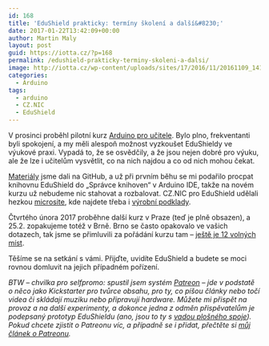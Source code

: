 ```yaml
---
id: 168
title: 'EduShield prakticky: termíny školení a další&#8230;'
date: 2017-01-22T13:42:09+00:00
author: Martin Maly
layout: post
guid: https://iotta.cz/?p=168
permalink: /edushield-prakticky-terminy-skoleni-a-dalsi/
image: http://iotta.cz/wp-content/uploads/sites/17/2016/11/20161109_141054.jpg
categories:
  - Arduino
tags:
  - arduino
  - CZ.NIC
  - EduShield
---
```

V prosinci proběhl pilotní kurz [Arduino pro učitele](https://akademie.nic.cz/akademie/course/120/detail/). Bylo plno, frekventanti byli spokojení, a my měli alespoň možnost vyzkoušet EduShieldy ve výukové praxi. Vypadá to, že se osvědčily, a že jsou nejen dobré pro výuku, ale že lze i učitelům vysvětlit, co na nich najdou a co od nich mohou čekat.

[Materiály](https://github.com/maly/edushield/blob/master/extras/learning/course/cz/readme.md) jsme dali na GitHub, a už při prvním běhu se mi podařilo procpat knihovnu EduShield do &#8222;Správce knihoven&#8220; v Arduino IDE, takže na novém kurzu už nebudeme nic stahovat a rozbalovat. CZ.NIC pro EduShield udělali hezkou [microsite](https://www.edushield.cz/), kde najdete třeba i [výrobní podklady](https://www.edushield.cz/cs/pages/dokumentace.html).

Čtvrtého února 2017 proběhne další kurz v Praze (teď je plně obsazen), a 25.2. zopakujeme totéž v Brně. Brno se často opakovalo ve vašich dotazech, tak jsme se přimluvili za pořádání kurzu tam &#8211; [ještě je 12 volných míst](https://akademie.nic.cz/akademie/course/120/detail/).

Těšíme se na setkání s vámi. Přijďte, uvidíte EduShield a budete se moci rovnou domluvit na jejich případném pořízení.

_BTW &#8211; chvilka pro selfpromo: spustil jsem systém [Patreon](https://www.patreon.com/adent) &#8211; jde v podstatě o něco jako Kickstarter pro tvůrce obsahu, pro ty, co píšou články nebo točí videa či skládají muziku nebo připravují hardware. Můžete mi přispět na provoz a na další experimenty, a dokonce jedna z odměn přispěvatelům je podepsaný prototyp EduShieldu (ano, jsou to ty s [vadou plošného spoje](https://iotta.cz/vyukovy-shield-pro-arduino-dil-druhy/)). Pokud chcete zjistit o Patreonu víc, a případně se i přidat, přečtěte si [můj článek o Patreonu](https://www.misantrop.info/patreon/)._
